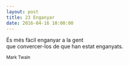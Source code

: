 ```yaml
---
layout: post
title: 23 Enganyar
date: 2016-04-16 10:00:00
---
```


És més fàcil enganyar a la gent<br />
que convercer-los de que han estat enganyats.<br />

<small>Mark Twain</small>

